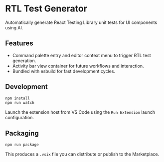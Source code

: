 # RTL Test Generator

Automatically generate React Testing Library unit tests for UI components using AI.

## Features

- Command palette entry and editor context menu to trigger RTL test generation.
- Activity bar view container for future workflows and interaction.
- Bundled with esbuild for fast development cycles.

## Development

```bash
npm install
npm run watch
```

Launch the extension host from VS Code using the `Run Extension` launch configuration.

## Packaging

```bash
npm run package
```

This produces a `.vsix` file you can distribute or publish to the Marketplace.
